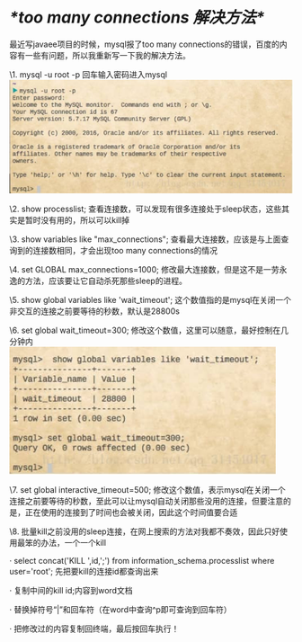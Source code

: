 # ***\*too many connections 解决方法\****

最近写javaee项目的时候，mysql报了too many connections的错误，百度的内容有一些有问题，所以我重新写一下我的解决方法。

\1. mysql -u root -p 回车输入密码进入mysql 
![img](assets/wps1.jpg)

\2. show processlist; 
查看连接数，可以发现有很多连接处于sleep状态，这些其实是暂时没有用的，所以可以kill掉

\3. show variables like "max_connections"; 
查看最大连接数，应该是与上面查询到的连接数相同，才会出现too many connections的情况

\4. set GLOBAL max_connections=1000; 
修改最大连接数，但是这不是一劳永逸的方法，应该要让它自动杀死那些sleep的进程。

\5. show global variables like 'wait_timeout'; 
这个数值指的是mysql在关闭一个非交互的连接之前要等待的秒数，默认是28800s

\6. set global wait_timeout=300; 
修改这个数值，这里可以随意，最好控制在几分钟内 
![img](assets/wps2.jpg)

\7. set global interactive_timeout=500; 
修改这个数值，表示mysql在关闭一个连接之前要等待的秒数，至此可以让mysql自动关闭那些没用的连接，但要注意的是，正在使用的连接到了时间也会被关闭，因此这个时间值要合适

\8. 批量kill之前没用的sleep连接，在网上搜索的方法对我都不奏效，因此只好使用最笨的办法，一个一个kill

· select concat('KILL ',id,';') from information_schema.processlist where user='root'; 先把要kill的连接id都查询出来

· 复制中间的kill id;内容到word文档

· 替换掉符号“|”和回车符（在word中查询^p即可查询到回车符）

· 把修改过的内容复制回终端，最后按回车执行！

 